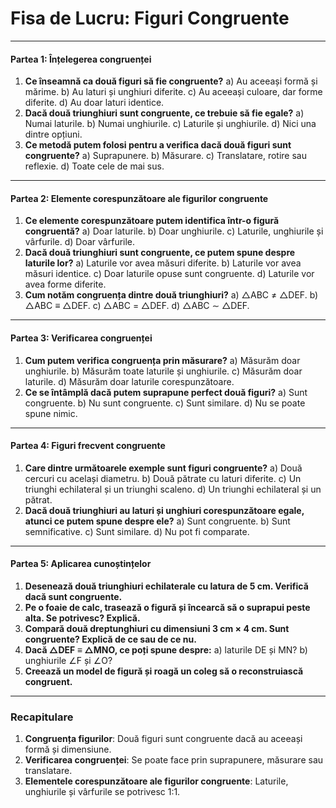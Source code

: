 # **Fisa de Lucru: Figuri Congruente**

------

#### **Partea 1: Înțelegerea congruenței**

1. **Ce înseamnă ca două figuri să fie congruente?**
    a) Au aceeași formă și mărime.
    b) Au laturi și unghiuri diferite.
    c) Au aceeași culoare, dar forme diferite.
    d) Au doar laturi identice.
2. **Dacă două triunghiuri sunt congruente, ce trebuie să fie egale?**
    a) Numai laturile.
    b) Numai unghiurile.
    c) Laturile și unghiurile.
    d) Nici una dintre opțiuni.
3. **Ce metodă putem folosi pentru a verifica dacă două figuri sunt congruente?**
    a) Suprapunere.
    b) Măsurare.
    c) Translatare, rotire sau reflexie.
    d) Toate cele de mai sus.

------

#### **Partea 2: Elemente corespunzătoare ale figurilor congruente**

1. **Ce elemente corespunzătoare putem identifica într-o figură congruentă?**
    a) Doar laturile.
    b) Doar unghiurile.
    c) Laturile, unghiurile și vârfurile.
    d) Doar vârfurile.
2. **Dacă două triunghiuri sunt congruente, ce putem spune despre laturile lor?**
    a) Laturile vor avea măsuri diferite.
    b) Laturile vor avea măsuri identice.
    c) Doar laturile opuse sunt congruente.
    d) Laturile vor avea forme diferite.
3. **Cum notăm congruența dintre două triunghiuri?**
    a) △ABC ≠ △DEF.
    b) △ABC ≡ △DEF.
    c) △ABC = △DEF.
    d) △ABC ∼ △DEF.

------

#### **Partea 3: Verificarea congruenței**

1. **Cum putem verifica congruența prin măsurare?**
    a) Măsurăm doar unghiurile.
    b) Măsurăm toate laturile și unghiurile.
    c) Măsurăm doar laturile.
    d) Măsurăm doar laturile corespunzătoare.
2. **Ce se întâmplă dacă putem suprapune perfect două figuri?**
    a) Sunt congruente.
    b) Nu sunt congruente.
    c) Sunt similare.
    d) Nu se poate spune nimic.

------

#### **Partea 4: Figuri frecvent congruente**

1. **Care dintre următoarele exemple sunt figuri congruente?**
    a) Două cercuri cu același diametru.
    b) Două pătrate cu laturi diferite.
    c) Un triunghi echilateral și un triunghi scaleno.
    d) Un triunghi echilateral și un pătrat.
2. **Dacă două triunghiuri au laturi și unghiuri corespunzătoare egale, atunci ce putem spune despre ele?**
    a) Sunt congruente.
    b) Sunt semnificative.
    c) Sunt similare.
    d) Nu pot fi comparate.

------

#### **Partea 5: Aplicarea cunoștințelor**

1. **Desenează două triunghiuri echilaterale cu latura de 5 cm. Verifică dacă sunt congruente.**
2. **Pe o foaie de calc, trasează o figură și încearcă să o suprapui peste alta. Se potrivesc? Explică.**
3. **Compară două dreptunghiuri cu dimensiuni 3 cm × 4 cm. Sunt congruente? Explică de ce sau de ce nu.**
4. **Dacă △DEF ≡ △MNO, ce poți spune despre:**
    a) laturile DE și MN?
    b) unghiurile ∠F și ∠O?
5. **Creează un model de figură și roagă un coleg să o reconstruiască congruent.**

------

### **Recapitulare**

1. **Congruența figurilor**: Două figuri sunt congruente dacă au aceeași formă și dimensiune.
2. **Verificarea congruenței**: Se poate face prin suprapunere, măsurare sau translatare.
3. **Elementele corespunzătoare ale figurilor congruente**: Laturile, unghiurile și vârfurile se potrivesc 1:1.

# 